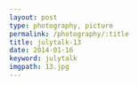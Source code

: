```yaml
---
layout: post
type: photography, picture
permalink: /photography/:title
title: julytalk-13
date: 2014-01-16
keyword: julytalk
imgpath: 13.jpg
---
```



